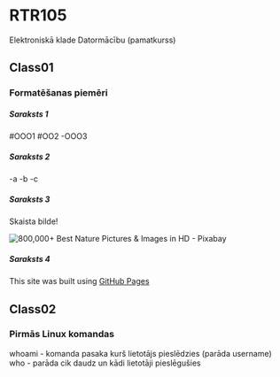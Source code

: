 # RTR105
Elektroniskā klade Datormācību (pamatkurss)
## Class01
### Formatēšanas piemēri
##### Saraksts 1
#OOO1
#OO2
-OOO3
##### Saraksts 2
-a
-b
-c
##### Saraksts 3
Skaista bilde!


![800,000+ Best Nature Pictures & Images in HD - Pixabay](https://cdn.pixabay.com/photo/2015/04/23/22/00/tree-736885__480.jpg)
##### Saraksts 4
﻿This site was built using [GitHub Pages](https://docs.github.com/en/get-started/writing-on-github/getting-started-with-writing-and-formatting-on-github/basic-writing-and-formatting-syntax#links)
 
## Class02
### Pirmās Linux komandas
whoami - komanda pasaka kurš lietotājs pieslēdzies (parāda username)
who - parāda cik daudz un kādi lietotāji pieslēgušies
